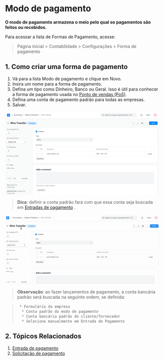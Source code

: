 # Modo de pagamento



**O modo de pagamento armazena o meio pelo qual os pagamentos são feitos ou recebidos.**


Para acessar a lista de Formas de Pagamento, acesse:



> 
> Página inicial > Contabilidade > Configurações > Forma de pagamento
> 
> 
> 


## 1. Como criar uma forma de pagamento


1. Vá para a lista Modo de pagamento e clique em Novo.
2. Insira um nome para a forma de pagamento.
3. Defina um tipo como Dinheiro, Banco ou Geral. Isso é útil para conhecer a forma de pagamento usada no [Ponto de vendas (PoS)](/docs/pt/accounts/point-of-sales).
4. Defina uma conta de pagamento padrão para todas as empresas.
5. Salvar.


![Modo de pagamento](/files/mode-of-payment.png)



> 
> **Dica**: definir a conta padrão fará com que essa conta seja buscada em [Entradas de pagamento](/docs/pt/accounts/payment-entry) .
> 
> 
> 


![Modo de pagamento](/files/mode-of-payment-in-payment-entry.gif)



> 
> **Observação**: ao fazer lançamentos de pagamento, a conta bancária padrão será buscada na seguinte ordem, se definida:
> 
> 
> 



> 
> 
> ```
>  * Formulário da empresa
>   * Conta padrão do modo de pagamento
>   * Conta bancária padrão do cliente/fornecedor
>   * Selecione manualmente em Entrada de Pagamento
> 
> ```
> 
> 


## 2. Tópicos Relacionados


1. [Entrada de pagamento](/docs/pt/accounts/payment-entry)
2. [Solicitação de pagamento](/docs/pt/accounts/payment-request)



